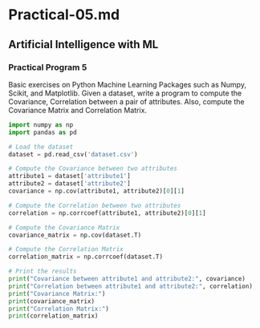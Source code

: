 # Practical-05.md

## Artificial Intelligence with ML

### Practical Program 5

Basic exercises on Python Machine Learning Packages such as Numpy, Scikit, and Matplotlib. Given a dataset, write a program to compute the Covariance, Correlation between a pair of attributes. Also, compute the Covariance Matrix and Correlation Matrix.

```python
import numpy as np
import pandas as pd

# Load the dataset
dataset = pd.read_csv('dataset.csv')

# Compute the Covariance between two attributes
attribute1 = dataset['attribute1']
attribute2 = dataset['attribute2']
covariance = np.cov(attribute1, attribute2)[0][1]

# Compute the Correlation between two attributes
correlation = np.corrcoef(attribute1, attribute2)[0][1]

# Compute the Covariance Matrix
covariance_matrix = np.cov(dataset.T)

# Compute the Correlation Matrix
correlation_matrix = np.corrcoef(dataset.T)

# Print the results
print("Covariance between attribute1 and attribute2:", covariance)
print("Correlation between attribute1 and attribute2:", correlation)
print("Covariance Matrix:")
print(covariance_matrix)
print("Correlation Matrix:")
print(correlation_matrix)
```
